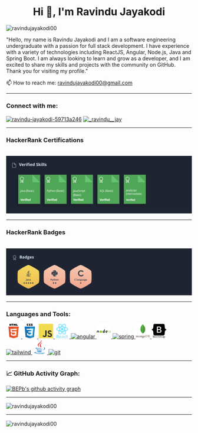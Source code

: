 <!--   my-header-img -->
<img src="https://raw.githubusercontent.com/BEPb/BEPb/main/src/header_.png" alt="">
<h1 align="center">Hi 👋, I'm Ravindu Jayakodi</h1>

<p align="left"> <img src="https://komarev.com/ghpvc/?username=ravindujayakodi00&label=Profile%20views&color=0e75b6&style=flat" alt="ravindujayakodi00" /> </p>



"Hello, my name is Ravindu Jayakodi and I am a software engineering undergraduate with a passion for full stack development. I have experience with a variety of technologies including ReactJS, Angular, Node.js, Java and Spring Boot. I am always looking to learn and grow as a developer, and I am excited to share my skills and projects with the community on GitHub. Thank you for visiting my profile."

📫 How to reach me: ravindujayakodi00@gmail.com

<hr />

<h3 align="left">Connect with me:</h3>
<p align="left">
<a target="_blank" href="https://linkedin.com/in/ravindu-jayakodi-59713a246" target="blank"><img align="center" src="https://raw.githubusercontent.com/rahuldkjain/github-profile-readme-generator/master/src/images/icons/Social/linked-in-alt.svg" alt="ravindu-jayakodi-59713a246" height="30" width="40" /></a>
<a href="https://instagram.com/_ravindu__jay" target="blank"><img align="center" src="https://raw.githubusercontent.com/rahuldkjain/github-profile-readme-generator/master/src/images/icons/Social/instagram.svg" alt="_ravindu__jay" height="30" width="40" /></a>
</p>

<hr />

<h3>HackerRank Certifications</h1>
<br/>
<img src="certifications.png">
<hr />

<h3>HackerRank Badges</h1>
<br/>
<img src="badges.png">
<hr />

<h3 align="left">Languages and Tools:</h3>

<p align="left">
  
   <a href="https://www.w3.org/html/" target="_blank" rel="noreferrer"> <img src="https://raw.githubusercontent.com/devicons/devicon/master/icons/html5/html5-original-wordmark.svg" alt="html5" width="40" height="40"/> </a> 
  <a href="https://www.w3schools.com/css/" target="_blank" rel="noreferrer"> <img src="https://raw.githubusercontent.com/devicons/devicon/master/icons/css3/css3-original-wordmark.svg" alt="css3" width="40" height="40"/> </a> 
  <a href="https://developer.mozilla.org/en-US/docs/Web/JavaScript" target="_blank" rel="noreferrer"> <img src="https://raw.githubusercontent.com/devicons/devicon/master/icons/javascript/javascript-original.svg" alt="javascript" width="40" height="40"/> </a>
  <a href="https://reactjs.org/" target="_blank" rel="noreferrer"> <img src="https://raw.githubusercontent.com/devicons/devicon/master/icons/react/react-original-wordmark.svg" alt="react" width="40" height="40"/> </a> 
  <a href="https://angular.io" target="_blank" rel="noreferrer"> <img src="https://angular.io/assets/images/logos/angular/angular.svg" alt="angular" width="40" height="40"/> </a>
  <a href="https://nodejs.org" target="_blank" rel="noreferrer"> <img src="https://raw.githubusercontent.com/devicons/devicon/master/icons/nodejs/nodejs-original-wordmark.svg" alt="nodejs" width="40" height="40"/> </a> 
  <a href="https://spring.io/" target="_blank" rel="noreferrer"> <img src="https://www.vectorlogo.zone/logos/springio/springio-icon.svg" alt="spring" width="40" height="40"/> </a>
  <a href="https://www.mongodb.com/" target="_blank" rel="noreferrer"> <img src="https://raw.githubusercontent.com/devicons/devicon/master/icons/mongodb/mongodb-original-wordmark.svg" alt="mongodb" width="40" height="40"/> </a>
  <a href="https://getbootstrap.com" target="_blank" rel="noreferrer"> <img src="https://raw.githubusercontent.com/devicons/devicon/master/icons/bootstrap/bootstrap-plain-wordmark.svg" alt="bootstrap" width="40" height="40"/> </a>
  <a href="https://tailwindcss.com/" target="_blank" rel="noreferrer"> <img src="https://www.vectorlogo.zone/logos/tailwindcss/tailwindcss-icon.svg" alt="tailwind" width="40" height="40"/> </a> 
  <a href="https://www.java.com" target="_blank" rel="noreferrer"> <img src="https://raw.githubusercontent.com/devicons/devicon/master/icons/java/java-original.svg" alt="java" width="40" height="40"/> </a> 
  <a href="https://git-scm.com/" target="_blank" rel="noreferrer"> <img src="https://www.vectorlogo.zone/logos/git-scm/git-scm-icon.svg" alt="git" width="40" height="40"/> </a> 

</p>

<hr />

<!--   GitHub stats graph -->
### 📈 GitHub Activity Graph:
[![BEPb's github activity graph](https://github-readme-activity-graph.cyclic.app/graph?username=ravindujayakodi00&theme=github-compact)](https://github.com/ravindujayakodi00/github-readme-activity-graph)

<hr />

<p><img align="center" src="https://github-readme-streak-stats.herokuapp.com/?user=ravindujayakodi00&" alt="ravindujayakodi00" /> <p/>

<hr/>

<p>
<img align="center" src="https://github-readme-stats.vercel.app/api/top-langs?username=ravindujayakodi00&show_icons=true&locale=en&layout=compact" alt="ravindujayakodi00" /></p>





